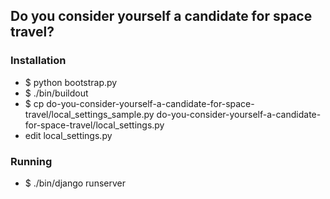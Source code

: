 ## Do you consider yourself a candidate for space travel? ##


### Installation ###

* $ python bootstrap.py
* $ ./bin/buildout 
* $ cp do-you-consider-yourself-a-candidate-for-space-travel/local_settings_sample.py do-you-consider-yourself-a-candidate-for-space-travel/local_settings.py 
* edit local_settings.py 

### Running ###
* $ ./bin/django runserver